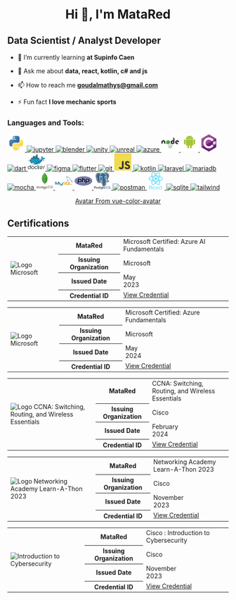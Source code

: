 <h1 align="center">Hi 👋, I'm MataRed</h1>
<h2>Data Scientist / Analyst Developer </h2>

- 🌱 I’m currently learning **at Supinfo Caen**

- 💬 Ask me about **data, react, kotlin, c# and js**

- 📫 How to reach me **goudalmathys@gmail.com**

- ⚡ Fun fact **I love mechanic sports**

<h3 align="left">Languages and Tools:</h3>
<p align="left"> 
  <a href="https://www.python.org" target="_blank" rel="noreferrer"> <img src="https://raw.githubusercontent.com/devicons/devicon/master/icons/python/python-original.svg" alt="python" width="40" height="40"/> </a> 
  <a href="https://jupyter.org/" target="_blank" rel="noreferrer"> <img src="https://jupyter.org/assets/homepage/main-logo.svg" alt="jupyter" width="40" height="40"/> </a> 
  <a href="https://www.blender.org/" target="_blank" rel="noreferrer"> <img src="https://download.blender.org/branding/community/blender_community_badge_white.svg" alt="blender" width="40" height="40"/> </a> 
  <a href="https://unity.com/" target="_blank" rel="noreferrer"> <img src="https://www.vectorlogo.zone/logos/unity3d/unity3d-icon.svg" alt="unity" width="40" height="40"/> </a> 
  <a href="https://unrealengine.com/" target="_blank" rel="noreferrer"> <img src="https://raw.githubusercontent.com/kenangundogan/fontisto/036b7eca71aab1bef8e6a0518f7329f13ed62f6b/icons/svg/brand/unreal-engine.svg" alt="unreal" width="40" height="40"/> </a>
  <a href="https://https://azure.microsoft.com" target="_blank" rel="noreferrer"> <img src="https://upload.wikimedia.org/wikipedia/fr/b/b6/Microsoft-Azure.png" alt="azure" width="40" height="40"/> </a>
  <a href="https://nodejs.org" target="_blank" rel="noreferrer"> <img src="https://raw.githubusercontent.com/devicons/devicon/master/icons/nodejs/nodejs-original-wordmark.svg" alt="nodejs" width="40" height="40"/> </a> 
  <a href="https://developer.android.com" target="_blank" rel="noreferrer"> <img src="https://raw.githubusercontent.com/devicons/devicon/master/icons/android/android-original-wordmark.svg" alt="android" width="40" height="40"/> </a> 
  <a href="https://www.w3schools.com/cs/" target="_blank" rel="noreferrer"> <img src="https://raw.githubusercontent.com/devicons/devicon/master/icons/csharp/csharp-original.svg" alt="csharp" width="40" height="40"/> </a> 
  <a href="https://dart.dev" target="_blank" rel="noreferrer"> <img src="https://www.vectorlogo.zone/logos/dartlang/dartlang-icon.svg" alt="dart" width="40" height="40"/> </a> 
  <a href="https://www.docker.com/" target="_blank" rel="noreferrer"> <img src="https://raw.githubusercontent.com/devicons/devicon/master/icons/docker/docker-original-wordmark.svg" alt="docker" width="40" height="40"/> </a> 
  <a href="https://www.figma.com/" target="_blank" rel="noreferrer"> <img src="https://www.vectorlogo.zone/logos/figma/figma-icon.svg" alt="figma" width="40" height="40"/> </a> 
  <a href="https://flutter.dev" target="_blank" rel="noreferrer"> <img src="https://www.vectorlogo.zone/logos/flutterio/flutterio-icon.svg" alt="flutter" width="40" height="40"/> </a> 
  <a href="https://git-scm.com/" target="_blank" rel="noreferrer"> <img src="https://www.vectorlogo.zone/logos/git-scm/git-scm-icon.svg" alt="git" width="40" height="40"/> </a> 
  <a href="https://developer.mozilla.org/en-US/docs/Web/JavaScript" target="_blank" rel="noreferrer"> <img src="https://raw.githubusercontent.com/devicons/devicon/master/icons/javascript/javascript-original.svg" alt="javascript" width="40" height="40"/> </a> 
  <a href="https://kotlinlang.org" target="_blank" rel="noreferrer"> <img src="https://www.vectorlogo.zone/logos/kotlinlang/kotlinlang-icon.svg" alt="kotlin" width="40" height="40"/> </a> 
  <a href="https://laravel.com/" target="_blank" rel="noreferrer"> <img src="https://laravel.com/img/logomark.min.svg" alt="laravel" width="40" height="40"/> </a> 
  <a href="https://mariadb.org/" target="_blank" rel="noreferrer"> <img src="https://www.vectorlogo.zone/logos/mariadb/mariadb-icon.svg" alt="mariadb" width="40" height="40"/> </a> 
  <a href="https://mochajs.org" target="_blank" rel="noreferrer"> <img src="https://www.vectorlogo.zone/logos/mochajs/mochajs-icon.svg" alt="mocha" width="40" height="40"/> </a> 
  <a href="https://www.mongodb.com/" target="_blank" rel="noreferrer"> <img src="https://raw.githubusercontent.com/devicons/devicon/master/icons/mongodb/mongodb-original-wordmark.svg" alt="mongodb" width="40" height="40"/> </a> 
  <a href="https://www.mysql.com/" target="_blank" rel="noreferrer"> <img src="https://raw.githubusercontent.com/devicons/devicon/master/icons/mysql/mysql-original-wordmark.svg" alt="mysql" width="40" height="40"/> </a> 
  <a href="https://www.php.net" target="_blank" rel="noreferrer"> <img src="https://raw.githubusercontent.com/devicons/devicon/master/icons/php/php-original.svg" alt="php" width="40" height="40"/> </a> 
  <a href="https://www.postgresql.org" target="_blank" rel="noreferrer"> <img src="https://raw.githubusercontent.com/devicons/devicon/master/icons/postgresql/postgresql-original-wordmark.svg" alt="postgresql" width="40" height="40"/> </a> 
  <a href="https://postman.com" target="_blank" rel="noreferrer"> <img src="https://www.vectorlogo.zone/logos/getpostman/getpostman-icon.svg" alt="postman" width="40" height="40"/> </a> 
  <a href="https://reactjs.org/" target="_blank" rel="noreferrer"> <img src="https://raw.githubusercontent.com/devicons/devicon/master/icons/react/react-original-wordmark.svg" alt="react" width="40" height="40"/> </a> 
  <a href="https://www.sqlite.org/" target="_blank" rel="noreferrer"> <img src="https://www.vectorlogo.zone/logos/sqlite/sqlite-icon.svg" alt="sqlite" width="40" height="40"/> </a> 
  <a href="https://tailwindcss.com/" target="_blank" rel="noreferrer"> <img src="https://www.vectorlogo.zone/logos/tailwindcss/tailwindcss-icon.svg" alt="tailwind" width="40" height="40"/> </a>
</p>
<p align="center">
  <a href="https://github.com/Codennnn/vue-color-avatar" target="_blank" rel="noreferrer">Avatar From vue-color-avatar</a>
</p>

<h2>Certifications</h2>

<table>
  <tr>
    <td rowspan="4"><img src="https://images.credly.com/size/340x340/images/4136ced8-75d5-4afb-8677-40b6236e2672/azure-ai-fundamentals-600x600.png" alt="Logo Microsoft" width="70" height="70"></td>
    <th>MataRed</th>
    <td>Microsoft Certified: Azure AI Fundamentals</td>
  </tr>
  <tr>
    <th>Issuing Organization</th>
    <td>Microsoft</td>
  </tr>
  <tr>
    <th>Issued Date</th>
    <td>May<br>2023</td>
  </tr>
  <tr>
    <th>Credential ID</th>
    <td><a href="https://www.credly.com/badges/24b5dee0-e5ad-4f57-ad50-ec687c6469ba/linked_in_profile" target="_blank">View Credential</a></td>
  </tr>
</table>

<table>
  <tr>
    <td rowspan="4"><img src="https://images.credly.com/size/340x340/images/be8fcaeb-c769-4858-b567-ffaaa73ce8cf/image.png" alt="Logo Microsoft" width="70" height="70"></td>
    <th>MataRed</th>
    <td>Microsoft Certified: Azure Fundamentals</td>
  </tr>
  <tr>
    <th>Issuing Organization</th>
    <td>Microsoft</td>
  </tr>
  <tr>
    <th>Issued Date</th>
    <td>May<br>2024</td>
  </tr>
  <tr>
    <th>Credential ID</th>
    <td><a href="https://www.credly.com/badges/63d1b292-1253-43dc-bbf8-b27c3f6f12b6" target="_blank">View Credential</a></td>
  </tr>
</table>

<table>
  <tr>
    <td rowspan="4"><img src="https://images.credly.com/size/340x340/images/f4ccdba9-dd65-4349-baad-8f05df116443/CCNASRWE__1_.png" alt="Logo CCNA: Switching, Routing, and Wireless Essentials" width="70" height="70"></td>
    <th>MataRed</th>
    <td>CCNA: Switching, Routing, and Wireless Essentials</td>
  </tr>
  <tr>
    <th>Issuing Organization</th>
    <td>Cisco</td>
  </tr>
  <tr>
    <th>Issued Date</th>
    <td>February<br>2024</td>
  </tr>
  <tr>
    <th>Credential ID</th>
    <td><a href="https://www.credly.com/badges/6bd3c96c-6faa-40d1-92d8-aca64294f9b4" target="_blank">View Credential</a></td>
  </tr>
</table>

<table>
  <tr>
    <td rowspan="4"><img src="https://images.credly.com/size/340x340/images/b1395248-483c-48cd-b40d-7fe93837c37d/image.png" alt="Logo Networking Academy Learn-A-Thon 2023" width="70" height="70"></td>
    <th>MataRed</th>
    <td>Networking Academy Learn-A-Thon 2023</td>
  </tr>
  <tr>
    <th>Issuing Organization</th>
    <td>Cisco</td>
  </tr>
  <tr>
    <th>Issued Date</th>
    <td>November<br>2023</td>
  </tr>
  <tr>
    <th>Credential ID</th>
    <td><a href="https://www.credly.com/badges/a4c1d197-0708-4000-b3ff-83c581e7c883" target="_blank">View Credential</a></td>
  </tr>
</table>

<table>
  <tr>
    <td rowspan="4"><img src="https://images.credly.com/size/340x340/images/af8c6b4e-fc31-47c4-8dcb-eb7a2065dc5b/I2CS__1_.png" alt="Introduction to Cybersecurity" width="70" height="70"></td>
    <th>MataRed</th>
    <td>Cisco : Introduction to Cybersecurity</td>
  </tr>
  <tr>
    <th>Issuing Organization</th>
    <td>Cisco</td>
  </tr>
  <tr>
    <th>Issued Date</th>
    <td>November<br>2023</td>
  </tr>
  <tr>
    <th>Credential ID</th>
    <td><a href="https://www.credly.com/badges/1ac886ea-45dd-4b81-af78-7b80f7148d7f" target="_blank">View Credential</a></td>
  </tr>
</table>
